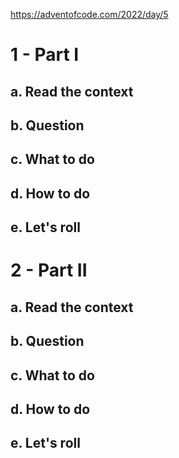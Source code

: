 
https://adventofcode.com/2022/day/5

# 1 - Part I

## a. Read the context

## b. Question

## c. What to do

## d. How to do

## e. Let's roll

# 2 - Part II

## a. Read the context

## b. Question

## c. What to do

## d. How to do

## e. Let's roll